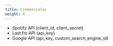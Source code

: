 ```yaml
---
title: Credenciales
weight: 4
---
```


- Spotify API (client_id, client_secret)
- Last.fm API (api_key)
- Google API (api_key, custom_search_engine_id)